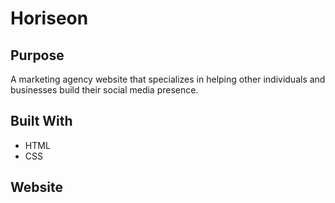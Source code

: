 # Horiseon

## Purpose 
A marketing agency website that specializes in helping other individuals and businesses build their social media presence. 

## Built With
* HTML 
* CSS

## Website 